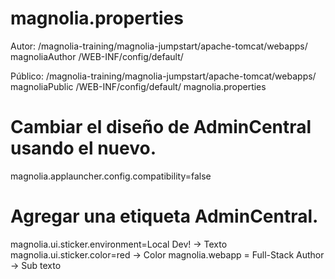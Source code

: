 # magnolia.properties

Autor:
/magnolia-training/magnolia-jumpstart/apache-tomcat/webapps/ magnoliaAuthor /WEB-INF/config/default/

Público:
/magnolia-training/magnolia-jumpstart/apache-tomcat/webapps/ magnoliaPublic /WEB-INF/config/default/ magnolia.properties

# Cambiar el diseño de AdminCentral usando el nuevo.

magnolia.applauncher.config.compatibility=false

# Agregar una etiqueta AdminCentral.

magnolia.ui.sticker.environment=Local Dev! -> Texto
magnolia.ui.sticker.color=red -> Color
magnolia.webapp = Full-Stack Author -> Sub texto
